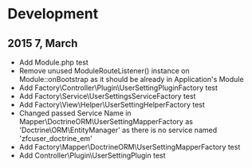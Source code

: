 # Development

2015 7, March
-------------
- Add Module.php test
- Remove unused ModuleRouteListener() instance on Module::onBootstrap as it should be already in Application's Module
- Add Factory\Controller\Plugin\UserSettingPluginFactory test
- Add Factory\Service\UserSettingsServiceFactory test
- Add Factory\View\Helper\UserSettingHelperFactory test
- Changed passed Service Name in Mapper\DoctrineORM\UserSettingMapperFactory as 'Doctrine\ORM\EntityManager' as there is no service named 'zfcuser_doctrine_em'
- Add Factory\Mapper\DoctrineORM\UserSettingMapperFactory test
- Add Controller\Plugin\UserSettingPlugin test
